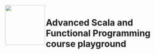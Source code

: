 <img src="https://www.scala-lang.org/resources/img/scala-spiral-3d-2-toned-down.png" width="127px" height="127px" align="left"/>


# Advanced Scala and Functional Programming course playground 
